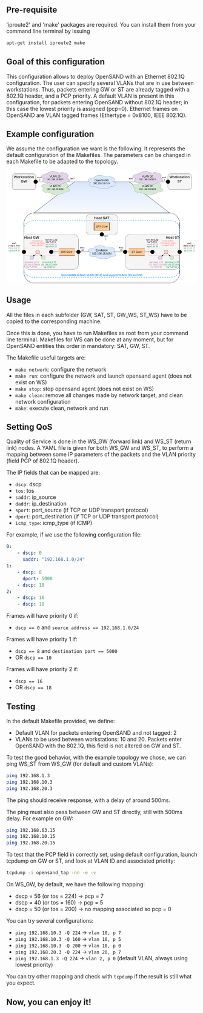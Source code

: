 ## Pre-requisite

'iproute2' and 'make' packages are required. You can install them from your command line terminal by issuing
```bash
apt-get install iproute2 make
```

## Goal of this configuration

This configuration allows to deploy OpenSAND with an Ethernet 802.1Q configuration. The user can specify several VLANs that are in use between workstations. Thus, packets entering GW or ST are already tagged with a 802.1Q header, and a PCP priority. A default VLAN is present in this configuration, for packets entering OpenSAND without 802.1Q header; in this case the lowest priority is assigned (pcp=0). Ethernet frames on OpenSAND are VLAN tagged frames (Ethertype = 0x8100, IEEE 802.1Q).

## Example configuration

We assume the configuration we want is the following. It represents the default configuration of the Makefiles. The parameters can be changed in each Makefile to be adapted to the topology.

![Topology](/opensand-network/opensand_cli/ethernet_vlan_tagged_packets_keep_tag_on_bridge/ethernet_with_vlan_tagged_packets_keep_tag_on_bridge.png)

## Usage

All the files in each subfolder (GW, SAT, ST, GW_WS, ST_WS) have to be copied to the corresponding machine.

Once this is done, you have to run Makefiles as root from your command line terminal. Makefiles for WS can be done at any moment, but for OpenSAND entities this order in mandatory: SAT, GW, ST.

The Makefile useful targets are:

- ```make network```: configure the network
- ```make run```: configure the network and launch opensand agent (does not exist on WS)
- ```make stop```: stop opensand agent (does not exist on WS)
- ```make clean```: remove all changes made by network target, and clean network configuration
- ```make```: execute clean, network and run

## Setting QoS

Quality of Service is done in the WS_GW (forward link) and WS_ST (return link) nodes. A YAML file is given for both WS_GW and WS_ST, to perform a mapping between some IP parameters of the packets and the VLAN priority (field PCP of 802.1Q header).

The IP fields that can be mapped are:

- ```dscp```: dscp
- ```tos```: tos
- ```saddr```: ip_source
- ```daddr```: ip_destination
- ```sport```: port_source (if TCP or UDP transport protocol)
- ```dport```: port_destination (if TCP or UDP transport protocol)
- ```icmp_type```: icmp_type (if ICMP)

For example, if we use the following configuration file:

```yaml
0:
    - dscp: 0
      saddr: "192.168.1.0/24"
1:
    - dscp: 8
      dport: 5000
    - dscp: 10
2:
    - dscp: 16
    - dscp: 18
```

Frames will have priority 0 if:

- ```dscp == 0``` and ```source address == 192.168.1.0/24```

Frames will have priority 1 if:

- ```dscp == 8``` and ```destination port == 5000```
- OR ```dscp == 10```

Frames will have priority 2 if:

- ```dscp == 16```
- OR ```dscp == 18```

## Testing

In the default Makefile provided, we define:

- Default VLAN for packets entering OpenSAND and not tagged: 2
- VLANs to be used between workstations: 10 and 20. Packets enter OpenSAND with the 802.1Q, this field is not altered on GW and ST.

To test the good behavior, with the example topology we chose, we can ping WS_ST from WS_GW (for default and custom VLANs):

```bash
ping 192.168.1.3
ping 192.168.10.3
ping 192.168.20.3
```

The ping should receive response, with a delay of around 500ms.

The ping must also pass between GW and ST directly, still with 500ms delay. For example on GW:

```bash
ping 192.168.63.15
ping 192.168.10.15
ping 192.168.20.15
```

To test that the PCP field in correctly set, using default configuration, launch tcpdump on GW or ST, and look at VLAN ID and associated priotity:

```bash
tcpdump -i opensand_tap -nn -e -v
```

On WS_GW, by default, we have the following mapping:

- dscp = 56 (or tos = 224) -> pcp = 7
- dscp = 40 (or tos = 160) -> pcp = 5
- dscp = 50 (or tos = 200) -> no mapping associated so pcp = 0

You can try several configurations:

- ```ping 192.168.10.3 -Q 224``` -> ```vlan 10, p 7```
- ```ping 192.168.10.3 -Q 160``` -> ```vlan 10, p 5```
- ```ping 192.168.10.3 -Q 200``` -> ```vlan 10, p 0```
- ```ping 192.168.20.3 -Q 224``` -> ```vlan 20, p 7```
- ```ping 192.168.1.3 -Q 224``` -> ```vlan 2, p 0``` (default VLAN, always using lowest priority)

You can try other mapping and check with ```tcpdump``` if the result is still what you expect.

## Now, you can enjoy it!
